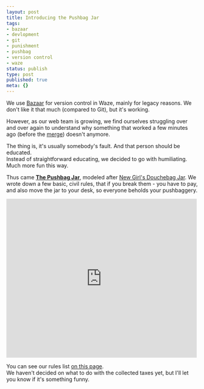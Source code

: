 ```yaml
---
layout: post
title: Introducing the Pushbag Jar
tags:
- bazaar
- devlopment
- git
- punishment
- pushbag
- version control
- waze
status: publish
type: post
published: true
meta: {}
---
```

We use [Bazaar](http://bazaar.canonical.com/) for version control in
Waze, mainly for legacy reasons. We don't like it that much (compared to
Git), but it's working.

However, as our web team is growing, we find ourselves struggling over
and over again to understand why something that worked a few minutes ago
(before the [merge](http://wiki.bazaar.canonical.com/Merge)) doesn't
anymore.

The thing is, it's usually somebody's fault. And that person should be
educated.\
Instead of straightforward educating, we decided to go with humiliating.
Much more fun this way.

Thus came **[The Pushbag Jar](http://n0nick.github.com/pushbag/)**,
modeled after [New Girl's Douchebag
Jar](http://www.youtube.com/watch?v=oIrFhZe_dD4). We wrote down a few
basic, civil rules, that if you break them - you have to pay, and also
move the jar to your desk, so everyone beholds your pushbaggery.

<iframe width="500" height="417" src="http://www.youtube.com/embed/oIrFhZe_dD4" frameborder="0" allowfullscreen></iframe>

You can see our rules list [on this
page](http://n0nick.github.com/pushbag/).  
We haven't decided on what to do with the collected taxes yet, but I'll
let you know if it's something funny. 
